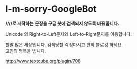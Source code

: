 I-m-sorry-GoogleBot
===================

**////로 시작하는 문장을 구글 봇에 검색되지 않도록 바꿔줍니다.**

Unicode 의 Right-to-Left문자와 Left-to-Right문자를 이용합니다.


할말 많은 세상입니다.
검색당할 걱정마시고 편히 블로깅 하세요.  
고인의 명복을 빕니다.  

http://www.textcube.org/plugin/708

